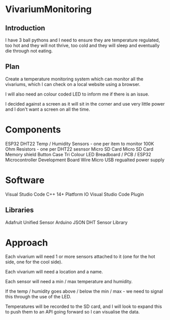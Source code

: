 # VivariumMonitoring

## Introduction

I have 3 ball pythons and I need to ensure they are temperature regulated, too hot and they will not thrive, too cold and they will sleep and eventually die through not eating.

## Plan
Create a temperature monitoring system which can monitor all the vivariums, which I can check on a local website using a browser.

I will also need an colour coded LED to inform me if there is an issue.

I decided against a screen as it will sit in the corner and use very little power and I don't want a screen on all the time.

# Components
ESP32
DHT22 Temp / Humidity Sensors - one per item to monitor
100K Ohm Resistors - one per DHT22 sesnsor
Micro SD Card
Micro SD Card Memory shield
Button
Case
Tri Colour LED
Breadboard / PCB / ESP32 Microcontroller Development Board
Wire
Micro USB regualted power supply

# Software
Visual Studio Code
C++ 14+
Platform IO Visual Studio Code Plugin

## Libraries
Adafruit Unified Sensor
Arduino JSON
DHT Sensor Library

# Approach
Each vivarium will need 1 or more sensors attached to it (one for the hot side, one for the cool side).

Each vivarium will need a location and a name.

Each sensor will need a min / max temperature and humidity.

If the temp / humidity goes above / below the min / max - we need to signal this through the use of the LED.

Temperatures will be recorded to the SD card, and I will look to expand this to push them to an API going forward so I can visualise the data.

